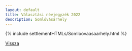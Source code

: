 ```yaml
---
layout: default
title: Választási névjegyzék 2022
description: Somlóvásárhely
---
```


{% include settlementHTMLs/Somloovaasaarhely.html %}

[Vissza](../)